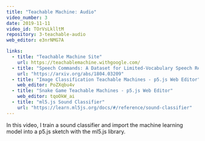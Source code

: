 ```yaml
---
title: "Teachable Machine: Audio"
video_number: 3
date: 2019-11-11
video_id: TOrVsLklltM
repository: 3-teachable-audio
web_editor: e3nrNMG7A

links:
  - title: "Teachable Machine Site"
    url: https://teachablemachine.withgoogle.com/
  - title: "Speech Commands: A Dataset for Limited-Vocabulary Speech Recognition"
    url: "https://arxiv.org/abs/1804.03209"
  - title: "Image Classification Teachable Machines - p5.js Web Editor"
    web_editor: PoZXqbu4v
  - title: "Snake Game Teachable Machines - p5.js Web Editor"
    web_editor: tqoOkW_ai
  - title: "ml5.js Sound Classifier"
    url: "https://learn.ml5js.org/docs/#/reference/sound-classifier"
---
```


 In this video, I train a sound classifier and import the machine learning model into a p5.js sketch with the ml5.js library.